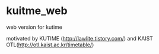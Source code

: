 kuitme_web
==========

web version for kutime

motivated by KUTIME (http://lawlite.tistory.com/) and KAIST OTL(http://otl.kaist.ac.kr/timetable/)
